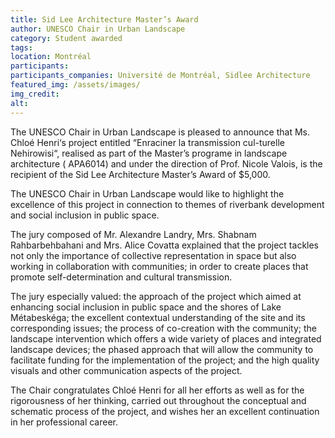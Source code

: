 ```yaml
---
title: Sid Lee Architecture Master’s Award
author: UNESCO Chair in Urban Landscape
category: Student awarded
tags: 
location: Montréal
participants:
participants_companies: Université de Montréal, Sidlee Architecture
featured_img: /assets/images/
img_credit:
alt:
---
```

The UNESCO Chair in Urban Landscape is pleased to announce that Ms. Chloé Henri‘s project entitled “Enraciner la transmission cul-turelle Nehirowisi“, realised as part of the Master’s programe in landscape architecture ( APA6014) and under the direction of Prof. Nicole Valois, is the recipient of the Sid Lee Architecture Master’s Award of $5,000.

The UNESCO Chair in Urban Landscape would like to highlight the excellence of this project in connection to themes of riverbank development and social inclusion in public space.

The jury composed of Mr. Alexandre Landry, Mrs. Shabnam Rahbarbehbahani and Mrs. Alice Covatta explained that the project tackles not only the importance of collective representation in space but also working in collaboration with communities; in order to create places that promote self-determination and cultural transmission.

The jury especially valued: the approach of the project which aimed at enhancing social inclusion in public space and the shores of Lake Métabeskéga; the excellent contextual understanding of the site and its corresponding issues; the process of co-creation with the community; the landscape intervention which offers a wide variety of places and integrated landscape devices; the phased approach that will allow the community to facilitate funding for the implementation of the project; and the high quality visuals and other communication aspects of the project.

The Chair congratulates Chloé Henri for all her efforts as well as for the rigorousness of her thinking, carried out throughout the conceptual and schematic process of the project, and wishes her an excellent continuation in her professional career.
